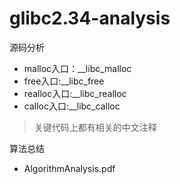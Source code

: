 # glibc2.34-analysis
源码分析
* malloc入口：__libc_malloc
* free入口:__libc_free 
* realloc入口:__libc_realloc 
* calloc入口:__libc_calloc 

> 关键代码上都有相关的中文注释



算法总结

* AlgorithmAnalysis.pdf
